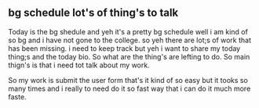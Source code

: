 ## bg schedule lot's of thing's to talk 

Today is the bg shedule and yeh it's a pretty bg schedule well i am kind of so bg and i have not gone to the college. 
so yeh there are lot;s of work that has been missing. i need to keep track but yeh i want to share my today thing;s and the today bio. So what are the thing's are lefting to do. So main thign's is that i need tot talk about my work. 

So my work is submit the user form that's it kind of so easy but it tooks so many times and i really to need do it so fast way
that i can do it much more faste.